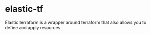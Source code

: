 # elastic-tf
Elastic terraform is a wrapper around terraform that also allows you to define
and apply resources. 
